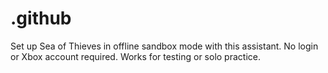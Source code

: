 # .github
Set up Sea of Thieves in offline sandbox mode with this assistant. No login or Xbox account required. Works for testing or solo practice.
